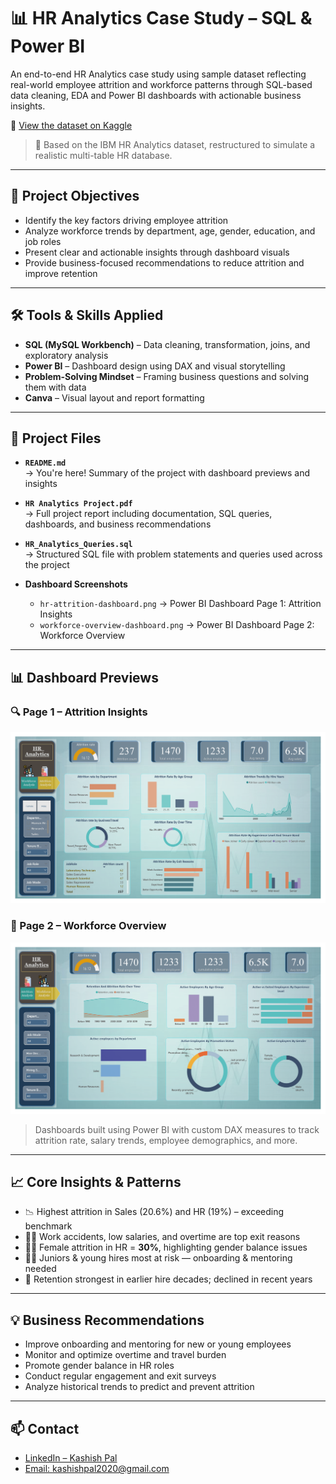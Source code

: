 # 📊 HR Analytics Case Study – SQL & Power BI

An end-to-end HR Analytics case study using sample dataset reflecting real-world employee attrition and workforce patterns through SQL-based data cleaning, EDA and Power BI dashboards with actionable business insights.

🔗 [View the dataset on Kaggle](https://www.kaggle.com/datasets/singhnproud77/hr-attrition-dataset)
> 🔎 Based on the IBM HR Analytics dataset, restructured to simulate a realistic multi-table HR database.
---

## 🚀 Project Objectives

- Identify the key factors driving employee attrition
- Analyze workforce trends by department, age, gender, education, and job roles
- Present clear and actionable insights through dashboard visuals
- Provide business-focused recommendations to reduce attrition and improve retention

---

## 🛠️ Tools & Skills Applied

- **SQL (MySQL Workbench)** – Data cleaning, transformation, joins, and exploratory analysis
- **Power BI** – Dashboard design using DAX and visual storytelling
- **Problem-Solving Mindset** – Framing business questions and solving them with data
- **Canva** – Visual layout and report formatting

---

## 📁 Project Files

- **`README.md`**  
  → You're here! Summary of the project with dashboard previews and insights

- **`HR Analytics Project.pdf`**  
  → Full project report including documentation, SQL queries, dashboards, and business recommendations

- **`HR_Analytics_Queries.sql`**  
  → Structured SQL file with problem statements and queries used across the project

- **Dashboard Screenshots**
  - `hr-attrition-dashboard.png` → Power BI Dashboard Page 1: Attrition Insights
  - `workforce-overview-dashboard.png` → Power BI Dashboard Page 2: Workforce Overview

---

## 📊 Dashboard Previews

### 🔍 Page 1 – Attrition Insights
![Attrition Dashboard](hr-attrition-dashboard.png)

### 🧭 Page 2 – Workforce Overview
![Workforce Dashboard](workforce-analysis-dashboard.png)

> Dashboards built using Power BI with custom DAX measures to track attrition rate, salary trends, employee demographics, and more.

---

## 📈 Core Insights & Patterns

- 📉 Highest attrition in Sales (20.6%) and HR (19%) – exceeding benchmark  
- 🧑‍🏭 Work accidents, low salaries, and overtime are top exit reasons  
- 👩‍💼 Female attrition in HR = **30%**, highlighting gender balance issues  
- 🧑‍🎓 Juniors & young hires most at risk — onboarding & mentoring needed  
- 🏢 Retention strongest in earlier hire decades; declined in recent years

---

## 💡 Business Recommendations

- Improve onboarding and mentoring for new or young employees
- Monitor and optimize overtime and travel burden
- Promote gender balance in HR roles
- Conduct regular engagement and exit surveys
- Analyze historical trends to predict and prevent attrition

---

## 📫 Contact

* [LinkedIn – Kashish Pal](https://linkedin.com/in/kashishpal04)
* [Email: kashishpal2020@gmail.com](mailto:kashishpal2020@gmail.com)


